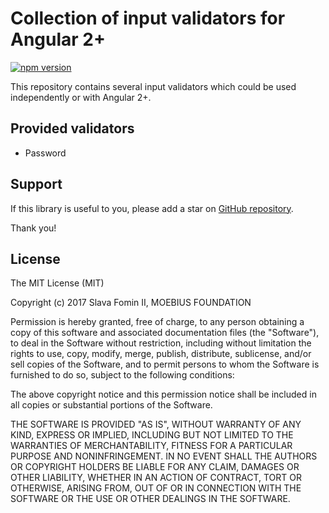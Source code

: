 
# Collection of input validators for Angular 2+

[![npm version](https://badge.fury.io/js/%40moebius%2Fng-validators.svg)](https://badge.fury.io/js/%40moebius%2Fng-validators)

This repository contains several input validators which could be used
independently or with Angular 2+.

## Provided validators

* Password


## Support

If this library is useful to you, please add a star on [GitHub repository][repo-gh].

Thank you!


## License

The MIT License (MIT)

Copyright (c) 2017 Slava Fomin II, MOEBIUS FOUNDATION

Permission is hereby granted, free of charge, to any person obtaining a copy
of this software and associated documentation files (the "Software"), to deal
in the Software without restriction, including without limitation the rights
to use, copy, modify, merge, publish, distribute, sublicense, and/or sell
copies of the Software, and to permit persons to whom the Software is
furnished to do so, subject to the following conditions:

The above copyright notice and this permission notice shall be included in
all copies or substantial portions of the Software.

THE SOFTWARE IS PROVIDED "AS IS", WITHOUT WARRANTY OF ANY KIND, EXPRESS OR
IMPLIED, INCLUDING BUT NOT LIMITED TO THE WARRANTIES OF MERCHANTABILITY,
FITNESS FOR A PARTICULAR PURPOSE AND NONINFRINGEMENT. IN NO EVENT SHALL THE
AUTHORS OR COPYRIGHT HOLDERS BE LIABLE FOR ANY CLAIM, DAMAGES OR OTHER
LIABILITY, WHETHER IN AN ACTION OF CONTRACT, TORT OR OTHERWISE, ARISING FROM,
OUT OF OR IN CONNECTION WITH THE SOFTWARE OR THE USE OR OTHER DEALINGS IN
THE SOFTWARE.


  [repo-gh]: https://github.com/moebius-mlm/ng-validators
